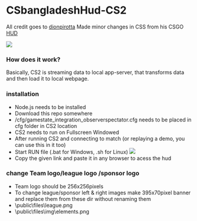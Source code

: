 ﻿# CSbangladeshHud-CS2
All credit goes to [dionpirotta](https://github.com/dionpirotta)
Made minor changes in CSS from his CSGO [HUD](https://github.com/dionpirotta/Custom-CSGO-HUD#examples)

![](https://i.postimg.cc/pLjyWDp4/vlcsnap-2023-10-16-18h40m22s166.png)

### How does it work?
Basically, CS2 is streaming data to local app-server, that transforms data and then load it to local webpage.

### installation
- Node.js needs to be installed
- Download this repo somewhere
- /cfg/gamestate_integration_observerspectator.cfg needs to be placed in cfg folder in CS2 location
- CS2 needs to run on Fullscreen Windowed 
- After running CS2 and connecting to match (or replaying a demo, you can use this in it too)
- Start RUN file (.bat for Windows, .sh for Linux)
 ![](https://i.postimg.cc/HWR9KQKR/image-2023-10-16-190140273.png)
- Copy the given link and paste it in any browser to acess the hud 

### change Team logo/league logo /sponsor logo
- Team logo should be 256x256pixels
- To change league/sponsor left & right images make 395x70pixel banner and replace them from these dir without renaming them
- \public\files\league.png
- \public\files\img\elements.png

